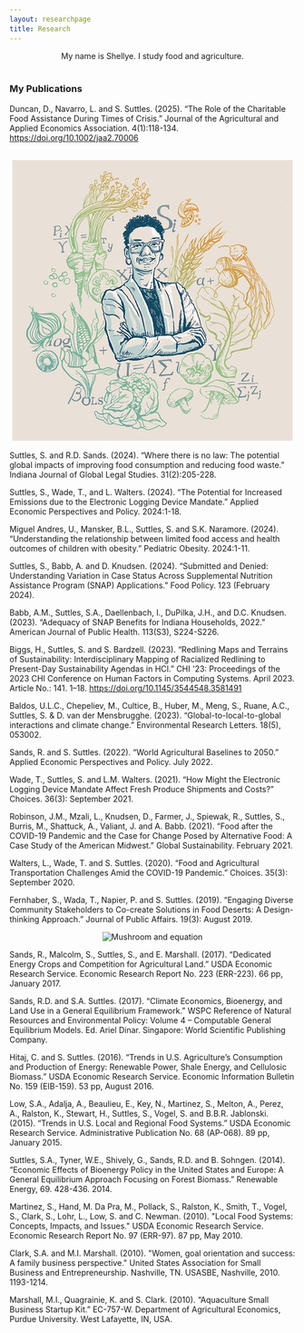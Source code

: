 ```yaml
---
layout: researchpage
title: Research
---
```

<center>My name is Shellye. I study food and agriculture.</center>


<br/>


### My Publications
Duncan, D., Navarro, L. and S. Suttles. (2025). “The Role of the Charitable Food Assistance During Times of Crisis.” Journal of the Agricultural and Applied Economics Association. 4(1):118-134.  https://doi.org/10.1002/jaa2.70006

<br/>
<center>
<img src="/assets/img/shellye-illustrated-smallest.jpg" alt="Shellye">
</center>

Suttles, S. and R.D. Sands. (2024). “Where there is no law: The potential global impacts of improving food consumption and reducing food waste.” Indiana Journal of Global Legal Studies. 31(2):205-228.

Suttles, S., Wade, T., and L. Walters. (2024). “The Potential for Increased Emissions due to the Electronic Logging Device Mandate.” Applied Economic Perspectives and Policy. 2024:1-18.

Miguel Andres, U., Mansker, B.L., Suttles, S. and S.K. Naramore. (2024). “Understanding the relationship between limited food access and health outcomes of children with obesity.” Pediatric Obesity. 2024:1-11.

Suttles, S., Babb, A. and D. Knudsen. (2024). “Submitted and Denied: Understanding Variation in Case Status Across Supplemental Nutrition Assistance Program (SNAP) Applications.”  Food Policy. 123 (February 2024).

Babb, A.M., Suttles, S.A., Daellenbach, I., DuPilka, J.H., and D.C. Knudsen. (2023). “Adequacy of SNAP Benefits for Indiana Households, 2022.” American Journal of Public Health. 113(S3), S224-S226.

Biggs, H., Suttles, S. and S. Bardzell. (2023). “Redlining Maps and Terrains of Sustainability: Interdisciplinary Mapping of Racialized Redlining to Present-Day Sustainability Agendas in HCI.” CHI '23: Proceedings of the 2023 CHI Conference on Human Factors in Computing Systems. April 2023. Article No.: 141. 1–18. https://doi.org/10.1145/3544548.3581491 

Baldos, U.L.C., Chepeliev, M., Cultice, B., Huber, M., Meng, S., Ruane, A.C., Suttles, S. & D. van der Mensbrugghe. (2023). “Global-to-local-to-global interactions and climate change.” Environmental Research Letters. 18(5), 053002.

Sands, R. and S. Suttles. (2022). “World Agricultural Baselines to 2050.”  Applied Economic Perspectives and Policy. July 2022.

Wade, T., Suttles, S. and L.M. Walters. (2021). “How Might the Electronic Logging Device Mandate Affect Fresh Produce Shipments and Costs?” Choices. 36(3): September 2021.

Robinson, J.M., Mzali, L., Knudsen, D., Farmer, J., Spiewak, R., Suttles, S., Burris, M., Shattuck, A., Valiant, J. and A. Babb. (2021). “Food after the COVID-19 Pandemic and the Case for Change Posed by Alternative Food: A Case Study of the American Midwest.” Global Sustainability. February 2021.

Walters, L., Wade, T. and S. Suttles. (2020). “Food and Agricultural Transportation Challenges Amid the COVID-19 Pandemic.” Choices. 35(3): September 2020.

Fernhaber, S., Wada, T., Napier, P. and S. Suttles. (2019). “Engaging Diverse Community Stakeholders to Co-create Solutions in Food Deserts: A Design-thinking Approach.” Journal of Public Affairs. 19(3): August 2019.

<center>
<img src="/assets/img/mushroom_003.jpg" alt="Mushroom and equation">
</center>

Sands, R., Malcolm, S., Suttles, S., and E. Marshall. (2017). “Dedicated Energy Crops and Competition for Agricultural Land.” USDA Economic Research Service. Economic Research Report No. 223 (ERR-223). 66 pp, January 2017.

Sands, R.D. and S.A. Suttles. (2017). “Climate Economics, Bioenergy, and Land Use in a General Equilibrium Framework.” WSPC Reference of Natural Resources and Environmental Policy: Volume 4 – Computable General Equilibrium Models. Ed. Ariel Dinar. Singapore: World Scientific Publishing Company.

Hitaj, C. and S. Suttles. (2016). “Trends in U.S. Agriculture’s Consumption and Production of Energy: Renewable Power, Shale Energy, and Cellulosic Biomass.” USDA Economic Research Service. Economic Information Bulletin No. 159 (EIB-159). 53 pp, August 2016.

Low, S.A., Adalja, A., Beaulieu, E., Key, N., Martinez, S., Melton, A., Perez, A., Ralston, K., Stewart, H., Suttles, S., Vogel, S. and B.B.R. Jablonski. (2015). “Trends in U.S. Local and Regional Food Systems.” USDA Economic Research Service. Administrative Publication No. 68 (AP-068). 89 pp, January 2015.

Suttles, S.A., Tyner, W.E., Shively, G., Sands, R.D. and B. Sohngen. (2014). “Economic Effects of Bioenergy Policy in the United States and Europe: A General Equilibrium Approach Focusing on Forest Biomass.” Renewable Energy, 69. 428-436. 2014.

Martinez, S., Hand, M. Da Pra, M., Pollack, S., Ralston, K., Smith, T., Vogel, S., Clark, S., Lohr, L., Low, S. and C. Newman. (2010). "Local Food Systems: Concepts, Impacts, and Issues." USDA Economic Research Service. Economic Research Report No. 97 (ERR-97). 87 pp, May 2010.

Clark, S.A. and M.I. Marshall. (2010). "Women, goal orientation and success: A family business perspective." United States Association for Small Business and Entrepreneurship. Nashville, TN. USASBE, Nashville, 2010. 1193-1214.

Marshall, M.I., Quagrainie, K. and S. Clark. (2010). “Aquaculture Small Business Startup Kit.” EC-757-W. Department of Agricultural Economics, Purdue University. West Lafayette, IN, USA.
